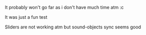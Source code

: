 It probably won't go far as i don't have much time atm :c

It was just a fun test 


Sliders are not working atm but sound-objects sync seems good